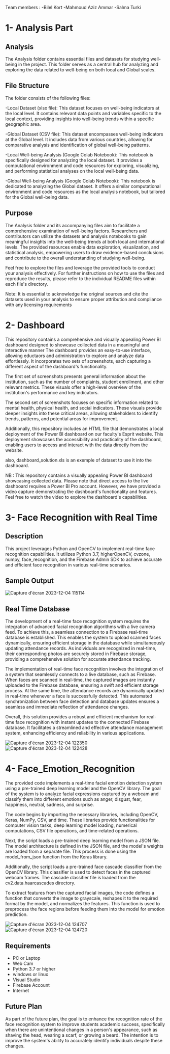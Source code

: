 Team members : 
-Bilel Kort 
-Mahmoud Aziz Ammar
-Salma Turki


# 1- Analysis Part

## Analysis
The Analysis folder contains essential files and datasets for studying well-being in the project. This folder serves as a central hub for analyzing and exploring the data related to well-being on both local and Global scales.

## File Structure
The folder consists of the following files:

-Local Dataset (xlsx file): This dataset focuses on well-being indicators at the local level. It contains relevant data points and variables specific to the local context, providing insights into well-being trends within a specific geographic area.

-Global Dataset (CSV file): This dataset encompasses well-being indicators at the Global level. It includes data from various countries, allowing for comparative analysis and identification of global well-being patterns.

-Local Well-being Analysis (Google Colab Notebook): This notebook is specifically designed for analyzing the local dataset. It provides a computational environment and code resources for exploring, visualizing, and performing statistical analyses on the local well-being data.

-Global Well-being Analysis (Google Colab Notebook): This notebook is dedicated to analyzing the Global dataset. It offers a similar computational environment and code resources as the local analysis notebook, but tailored for the Global well-being data.

## Purpose
The Analysis folder and its accompanying files aim to facilitate a comprehensive examination of well-being factors. Researchers and contributors can utilize the datasets and analysis notebooks to gain meaningful insights into the well-being trends at both local and international levels. The provided resources enable data exploration, visualization, and statistical analysis, empowering users to draw evidence-based conclusions and contribute to the overall understanding of studying well-being.

Feel free to explore the files and leverage the provided tools to conduct your analysis effectively. For further instructions on how to use the files and reproduce the results, please refer to the individual README files within each file's directory.

Note: It is essential to acknowledge the original sources and cite the datasets used in your analysis to ensure proper attribution and compliance with any licensing requirements

# 2- Dashboard 

This repository contains a comprehensive and visually appealing Power BI dashboard designed to showcase collected data in a meaningful and interactive manner
The dashboard provides an easy-to-use interface, allowing eductaors and administration to explore and analyze data effortlessly. It incorporates two sets of screenshots, each capturing a different aspect of the dashboard's functionality.

The first set of screenshots presents general information about the institution, such as the number of complaints, student enrollment, and other relevant metrics. These visuals offer a high-level overview of the institution's performance and key indicators.

The second set of screenshots focuses on specific information related to mental health, physical health, and social indicators. These visuals provide deeper insights into these critical areas, allowing stakeholders to identify trends, patterns, and potential areas for improvement.

Additionally, this repository includes an HTML file that demonstrates a local deployment of the Power BI dashboard on our faculty's Esprit website. This deployment showcases the accessibility and practicality of the dashboard, enabling users to access and interact with the data directly from the website.

also, dashboard_solution.xls is an exemple of dataset to use it into the dashboard.

NB : This repository contains a visually appealing Power BI dashboard showcasing collected data. Please note that direct access to the live dashboard requires a Power BI Pro account. However, we have provided a video capture demonstrating the dashboard's functionality and features. Feel free to watch the video to explore the dashboard's capabilities.

# 3- Face Recognition with Real Time

## Description

This project leverages Python and OpenCV to implement real-time face recognition capabilities. It utilizes Python 3.7, higherOpenCV, cvzone, numpy, face_recognition, and the Firebase Admin SDK to achieve accurate and efficient face recognition in various real-time scenarios.

## Sample Output
![Capture d'écran 2023-12-04 115114](https://github.com/bilel910/tsyp11_SMC-EdSoc_Technical_Challenge/assets/83314544/6da22082-41c6-4778-9fc4-ae1cebc7e354)

## Real Time Database

The development of a real-time face recognition system requires the integration of advanced facial recognition algorithms with a live camera feed. To achieve this, a seamless connection to a Firebase real-time database is established. This enables the system to upload scanned faces dynamically, ensuring efficient storage in the database while simultaneously updating attendance records. As individuals are recognized in real-time, their corresponding photos are securely stored in Firebase storage, providing a comprehensive solution for accurate attendance tracking.

The implementation of real-time face recognition involves the integration of a system that seamlessly connects to a live database, such as Firebase. When faces are scanned in real-time, the captured images are instantly uploaded to the Firebase database, ensuring a swift and efficient storage process. At the same time, the attendance records are dynamically updated in real-time whenever a face is successfully detected. This automated synchronization between face detection and database updates ensures a seamless and immediate reflection of attendance changes.

Overall, this solution provides a robust and efficient mechanism for real-time face recognition with instant updates to the connected Firebase database. It facilitates a streamlined and effective attendance management system, enhancing efficiency and reliability in various applications.

![Capture d'écran 2023-12-04 122350](https://github.com/bilel910/tsyp11_SMC-EdSoc_Technical_Challenge/assets/83314544/5ca28e34-2116-4aa9-a4a3-21281fedb680)
![Capture d'écran 2023-12-04 122428](https://github.com/bilel910/tsyp11_SMC-EdSoc_Technical_Challenge/assets/83314544/acb8c4ec-c05f-46c6-b073-efdfc9ec8522)

# 4- Face_Emotion_Recognition

The provided code implements a real-time facial emotion detection system using a pre-trained deep learning model and the OpenCV library. The goal of the system is to analyze facial expressions captured by a webcam and classify them into different emotions such as anger, disgust, fear, happiness, neutral, sadness, and surprise.

The code begins by importing the necessary libraries, including OpenCV, Keras, NumPy, CSV, and time. These libraries provide functionalities for computer vision tasks, deep learning model loading, numerical computations, CSV file operations, and time-related operations.

Next, the script loads a pre-trained deep learning model from a JSON file. The model architecture is defined in the JSON file, and the model's weights are loaded from a separate file. This process is done using the model_from_json function from the Keras library.

Additionally, the script loads a pre-trained face cascade classifier from the OpenCV library. This classifier is used to detect faces in the captured webcam frames. The cascade classifier file is loaded from the cv2.data.haarcascades directory.

To extract features from the captured facial images, the code defines a function that converts the image to grayscale, reshapes it to the required format by the model, and normalizes the features. This function is used to preprocess the face regions before feeding them into the model for emotion prediction.

![Capture d'écran 2023-12-04 124707](https://github.com/bilel910/tsyp11_SMC-EdSoc_Technical_Challenge/assets/83314544/6e3034d6-2b6d-4c17-8bbd-5b7ebb3d5eaf)
![Capture d'écran 2023-12-04 124720](https://github.com/bilel910/tsyp11_SMC-EdSoc_Technical_Challenge/assets/83314544/54a486fa-4040-420f-aa3c-cf42195577ef)

## Requirements

- PC or Laptop
- Web Cam
- Python 3.7 or higher
- windows or linux
- Visual Studio
- Firebase Account
- Internet

## Future Plan

As part of the future plan, the goal is to enhance the recognition rate of the face recognition system to improve students academic success, specifically when there are unintentional changes in a person's appearance, such as shaving the head, wearing a scarf, or growing a beard. The intention is to improve the system's ability to accurately identify individuals despite these changes.
